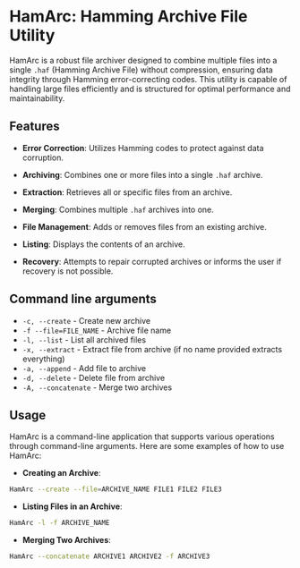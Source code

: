 # HamArc: Hamming Archive File Utility

HamArc is a robust file archiver designed to combine multiple files into a single `.haf` (Hamming Archive File) without compression, ensuring data integrity through Hamming error-correcting codes. This utility is capable of handling large files efficiently and is structured for optimal performance and maintainability.

## Features


- **Error Correction**: Utilizes Hamming codes to protect against data corruption.
- **Archiving**: Combines one or more files into a single `.haf` archive.

- **Extraction**: Retrieves all or specific files from an archive.
- **Merging**: Combines multiple `.haf` archives into one.

- **File Management**: Adds or removes files from an existing archive.
- **Listing**: Displays the contents of an archive.

- **Recovery**: Attempts to repair corrupted archives or informs the user if recovery is not possible.

## Command line arguments
- ```-c, --create``` - Create new archive
- ```-f --file=FILE_NAME``` - Archive file name
- ```-l, --list``` - List all archived files
- ```-x, --extract``` - Extract file from archive (if no name provided extracts everything)
- ```-a, --append``` - Add file to archive
- ```-d, --delete``` - Delete file from archive
- ```-A, --concatenate``` - Merge two archives

## Usage

HamArc is a command-line application that supports various operations through command-line arguments. Here are some examples of how to use HamArc:


- **Creating an Archive**:
```bash
HamArc --create --file=ARCHIVE_NAME FILE1 FILE2 FILE3
```
- **Listing Files in an Archive**:
 ```bash
HamArc -l -f ARCHIVE_NAME
```
- **Merging Two Archives**:
```bash
HamArc --concatenate ARCHIVE1 ARCHIVE2 -f ARCHIVE3
```
